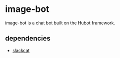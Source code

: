 # image-bot

image-bot is a chat bot built on the [Hubot](http://hubot.github.com) framework.

## dependencies

* [slackcat](https://github.com/rlister/slackcat)
